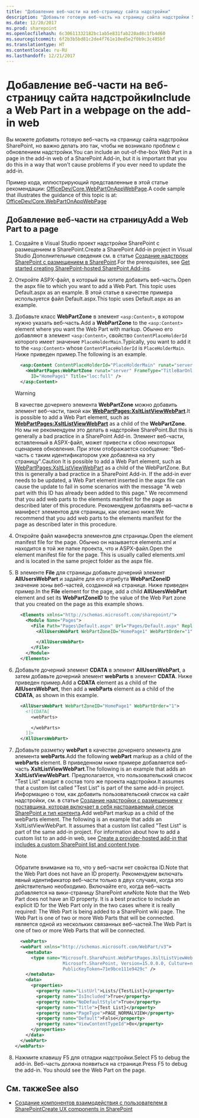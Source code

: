 ```yaml
---
title: "Добавление веб-части на веб-страницу сайта надстройки"
description: "Добавьте готовую веб-часть на страницу сайта надстройки SharePoint."
ms.date: 12/20/2017
ms.prod: sharepoint
ms.openlocfilehash: 6c30611332182bc1ab5e831fab220ad8c1fb4d60
ms.sourcegitcommit: 6f2b3b5bd81c2de4f761e10ed5e2f0b9c3c485bf
ms.translationtype: HT
ms.contentlocale: ru-RU
ms.lasthandoff: 12/21/2017
---
```

# <a name="include-a-web-part-on-a-webpage-in-the-add-in-web"></a><span data-ttu-id="bcd2c-103">Добавление веб-части на веб-страницу сайта надстройки</span><span class="sxs-lookup"><span data-stu-id="bcd2c-103">Include a Web Part in a webpage on the add-in web</span></span>

<span data-ttu-id="bcd2c-104">Вы можете добавить готовую веб-часть на страницу сайта надстройки SharePoint, но важно делать это так, чтобы не возникало проблем с обновлением надстройки.</span><span class="sxs-lookup"><span data-stu-id="bcd2c-104">You can include an out-of-the-box Web Part in a page in the add-in web of a SharePoint Add-in, but it is important that you do this in a way that won't cause problems if you ever need to update the add-in.</span></span>
 
<span data-ttu-id="bcd2c-105">Пример кода, иллюстрирующий представленные в этой статье рекомендации: [OfficeDev/Core.WebPartOnAppWebPage](https://github.com/SharePoint/PnP/tree/master/Samples/Core.WebPartOnAppWebPage).</span><span class="sxs-lookup"><span data-stu-id="bcd2c-105">A code sample that illustrates the guidance of this topic is at:  [OfficeDev/Core.WebPartOnAppWebPage](https://github.com/SharePoint/PnP/tree/master/Samples/Core.WebPartOnAppWebPage)</span></span>

## <a name="add-a-web-part-to-a-page"></a><span data-ttu-id="bcd2c-106">Добавление веб-части на страницу</span><span class="sxs-lookup"><span data-stu-id="bcd2c-106">Add a Web Part to a page</span></span>

1. <span data-ttu-id="bcd2c-107">Создайте в Visual Studio проект надстройки SharePoint с размещением в SharePoint.</span><span class="sxs-lookup"><span data-stu-id="bcd2c-107">Create a SharePoint Add-in project in Visual Studio</span></span> <span data-ttu-id="bcd2c-108">Дополнительные сведения см. в статье [Создание надстроек SharePoint с размещением в SharePoint](get-started-creating-sharepoint-hosted-sharepoint-add-ins.md).</span><span class="sxs-lookup"><span data-stu-id="bcd2c-108">For the prerequisites, see  [Get started creating SharePoint-hosted SharePoint Add-ins](get-started-creating-sharepoint-hosted-sharepoint-add-ins.md).</span></span>

2. <span data-ttu-id="bcd2c-109">Откройте ASPX-файл, в который вы хотите добавить веб-часть.</span><span class="sxs-lookup"><span data-stu-id="bcd2c-109">Open the aspx file to which you want to add a Web Part. This topic uses Default.aspx as an example.</span></span> <span data-ttu-id="bcd2c-110">В этой статье в качестве примера используется файл Default.aspx.</span><span class="sxs-lookup"><span data-stu-id="bcd2c-110">This topic uses Default.aspx as an example.</span></span> 
    
3. <span data-ttu-id="bcd2c-111">Добавьте класс **WebPartZone** в элемент `<asp:Content>`, в котором нужно указать веб-часть.</span><span class="sxs-lookup"><span data-stu-id="bcd2c-111">Add a **WebPartZone** to the `<asp:Content>` element where you want the Web Part with markup.</span></span> <span data-ttu-id="bcd2c-112">Обычно его добавляют в элемент `<asp:Content>`, свойство `ContentPlaceHolderId` которого имеет значение `PlaceHolderMain`.</span><span class="sxs-lookup"><span data-stu-id="bcd2c-112">Typically, you want to add it to the `<asp:Content>` whose `ContentPlaceHolderId` is `PlaceHolderMain`.</span></span> <span data-ttu-id="bcd2c-113">Ниже приведен пример.</span><span class="sxs-lookup"><span data-stu-id="bcd2c-113">The following is an example.</span></span>
    
    ```XML
      <asp:Content ContentPlaceHolderId="PlaceHolderMain" runat="server">
        <WebPartPages:WebPartZone runat="server" FrameType="TitleBarOnly" 
          ID="HomePage1" Title="loc:full" />
      </asp:Content>
    ```

    > [!WARNING] 
    > <span data-ttu-id="bcd2c-114">В качестве дочернего элемента **WebPartZone** можно добавить элемент веб-части, такой как **<WebPartPages:XsltListViewWebPart>**.</span><span class="sxs-lookup"><span data-stu-id="bcd2c-114">It is possible to add a Web Part element, such as **<WebPartPages:XsltListViewWebPart>** as a child of the **WebPartZone**.</span></span> <span data-ttu-id="bcd2c-115">Но мы не рекомендуем это делать в надстройке SharePoint.</span><span class="sxs-lookup"><span data-stu-id="bcd2c-115">But this is generally a bad practice in a SharePoint Add-in.</span></span> <span data-ttu-id="bcd2c-116">Элемент веб-части, вставленный в ASPX-файл, может привести к сбою некоторых сценариев обновления. При этом отображается сообщение: "Веб-часть с таким идентификатором уже добавлена на эту страницу".</span><span class="sxs-lookup"><span data-stu-id="bcd2c-116">Caution It is possible to add a Web Part element, such as <WebPartPages:XsltListViewWebPart> as a child of the WebPartZone. But this is generally a bad practice in a SharePoint Add-in. If the add-in ever needs to be updated, a Web Part element inserted in the aspx file can cause the update to fail in some scenarios with the message "A web part with this ID has already been added to this page." We recommend that you add web parts to the elements manifest for the page as described later of this procedure.</span></span> <span data-ttu-id="bcd2c-117">Рекомендуем добавлять веб-части в манифест элементов для страницы, как описано ниже.</span><span class="sxs-lookup"><span data-stu-id="bcd2c-117">We recommend that you add web parts to the elements manifest for the page as described later in this procedure.</span></span>

4. <span data-ttu-id="bcd2c-118">Откройте файл манифеста элементов для страницы.</span><span class="sxs-lookup"><span data-stu-id="bcd2c-118">Open the element manifest file for the page.</span></span> <span data-ttu-id="bcd2c-119">Обычно он называется elements.xml и находится в той же папке проекта, что и ASPX-файл.</span><span class="sxs-lookup"><span data-stu-id="bcd2c-119">Open the element manifest file for the page. This is usually called elements.xml and is located in the same project folder as the aspx file.</span></span>
    
5. <span data-ttu-id="bcd2c-120">В элементе **File** для страницы добавьте дочерний элемент **AllUsersWebPart** и задайте для его атрибута **WebPartZoneID** значение зоны веб-частей, созданной на странице. Ниже приведен пример.</span><span class="sxs-lookup"><span data-stu-id="bcd2c-120">In the  **File** element for the page, add a child **AllUsersWebPart** element and set its **WebPartZoneID** to the value of the Web Part zone that you created on the page as this example shows.</span></span>
    
    ```XML
      <Elements xmlns="http://schemas.microsoft.com/sharepoint/">
        <Module Name="Pages">
          <File Path="Pages\Default.aspx" Url="Pages/Default.aspx" ReplaceContent="TRUE" >
            <AllUsersWebPart WebPartZoneID="HomePage1" WebPartOrder="1">

            </AllUsersWebPart>
          </File>
        </Module>
      </Elements>
    ```

6. <span data-ttu-id="bcd2c-121">Добавьте дочерний элемент **CDATA** в элемент **AllUsersWebPart**, а затем добавьте дочерний элемент **webParts** в элемент **CDATA**. Ниже приведен пример.</span><span class="sxs-lookup"><span data-stu-id="bcd2c-121">Add a  **CDATA** element as a child of the **AllUsersWebPart**, then add a  **webParts** element as a child of the **CDATA**, as shown in this example.</span></span> 
    
    ```XML
      <AllUsersWebPart WebPartZoneID="HomePage1" WebPartOrder="1">
        <![CDATA[
          <webParts>

          </webParts>
        ]]>
      </AllUsersWebPart>
    ```

7. <span data-ttu-id="bcd2c-122">Добавьте разметку **webPart** в качестве дочернего элемента для элемента **webParts**.</span><span class="sxs-lookup"><span data-stu-id="bcd2c-122">Add the following **webPart** markup as a child of the **webParts** element.</span></span> <span data-ttu-id="bcd2c-123">В приведенном ниже примере добавляется веб-часть **XsltListViewWebPart**.</span><span class="sxs-lookup"><span data-stu-id="bcd2c-123">The following is an example that adds an **XsltListViewWebPart**.</span></span> <span data-ttu-id="bcd2c-124">Предполагается, что пользовательский список "Test List" входит в состав того же проекта надстройки.</span><span class="sxs-lookup"><span data-stu-id="bcd2c-124">It assumes that a custom list called "Test List" is part of the same add-in project.</span></span> <span data-ttu-id="bcd2c-125">Информацию о том, как добавить пользовательский список на сайт надстройки, см. в статье [Создание надстройки с размещением у поставщика, которая включает в себя настраиваемый список SharePoint и тип контента](create-a-provider-hosted-add-in-that-includes-a-custom-sharepoint-list-and-conte.md).</span><span class="sxs-lookup"><span data-stu-id="bcd2c-125">Add  webPart markup as a child of the webParts element. The following is an example that adds an XsltListViewWebPart. It assumes that a custom list called "Test List" is part of the same add-in project. For information about how to add a custom list to an add-in web, see  [Create a provider-hosted add-in that includes a custom SharePoint list and content type](create-a-provider-hosted-add-in-that-includes-a-custom-sharepoint-list-and-conte.md).</span></span> 
    
    > [!NOTE] 
    > <span data-ttu-id="bcd2c-126">Обратите внимание на то, что у веб-части нет свойства ID.</span><span class="sxs-lookup"><span data-stu-id="bcd2c-126">Note that the Web Part does not have an ID property.</span></span> <span data-ttu-id="bcd2c-127">Рекомендуем включать явный идентификатор веб-части только в двух случаях, когда это действительно необходимо. Включайте его, когда веб-часть добавляется на вики-страницу SharePoint или</span><span class="sxs-lookup"><span data-stu-id="bcd2c-127">Note   Note that the Web Part does not have an ID property. It is a best practice to include an explicit ID for the Web Part only in the two cases where it is really required: The Web Part is being added to a SharePoint wiki page. The Web Part is one of two or more Web Parts that will be connected.</span></span> <span data-ttu-id="bcd2c-128">является одной из нескольких связанных веб-частей.</span><span class="sxs-lookup"><span data-stu-id="bcd2c-128">The Web Part is one of two or more Web Parts that will be connected.</span></span>

    ```XML
      <webParts>
      <webPart xmlns="http://schemas.microsoft.com/WebPart/v3">
        <metaData>
          <type name="Microsoft.SharePoint.WebPartPages.XsltListViewWebPart, 
                      Microsoft.SharePoint, Version=15.0.0.0, Culture=neutral, 
                      PublicKeyToken=71e9bce111e9429c" />
        </metaData>
        <data>
          <properties>
            <property name="ListUrl">Lists/{TestList}</property>
            <property name="IsIncluded">True</property>
            <property name="NoDefaultStyle">True</property>
            <property name="Title">{Test List}</property>
            <property name="PageType">PAGE_NORMALVIEW</property>
            <property name="Default">False</property>
            <property name="ViewContentTypeId">0x</property>
          </properties>
        </data>
      </webPart>
    </webParts>
    ```

8. <span data-ttu-id="bcd2c-129">Нажмите клавишу F5 для отладки надстройки.</span><span class="sxs-lookup"><span data-stu-id="bcd2c-129">Select F5 to debug the add-in.</span></span> <span data-ttu-id="bcd2c-130">Веб-часть должна появиться на странице.</span><span class="sxs-lookup"><span data-stu-id="bcd2c-130">Press F5 to debug the add-in. You should see the Web Part on the page.</span></span>
    
 
## <a name="see-also"></a><span data-ttu-id="bcd2c-131">См. также</span><span class="sxs-lookup"><span data-stu-id="bcd2c-131">See also</span></span>
<span data-ttu-id="bcd2c-132"><a name="bk_addresources"> </a></span><span class="sxs-lookup"><span data-stu-id="bcd2c-132"></span></span>

-  [<span data-ttu-id="bcd2c-133">Создание компонентов взаимодействия с пользователем в SharePoint</span><span class="sxs-lookup"><span data-stu-id="bcd2c-133">Create UX components in SharePoint</span></span>](create-ux-components-in-sharepoint.md)
